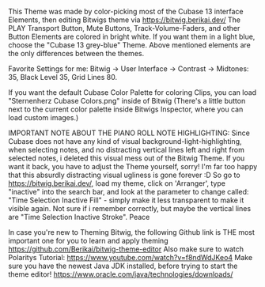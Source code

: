 This Theme was made by color-picking most of the Cubase 13 interface Elements, then editing Bitwigs theme via https://bitwig.berikai.dev/ 
The PLAY Transport Button, Mute Buttons, Track-Volume-Faders, and other Button Elements are colored in bright white. 
If you want them in a light blue, choose the "Cubase 13 grey-blue" Theme.
Above mentioned elements are the only differences between the themes.

Favorite Settings for me: Bitwig -> User Interface -> Contrast -> Midtones: 35, Black Level 35, Grid Lines 80. 

If you want the default Cubase Color Palette for coloring Clips, you can load "Sternenherz Cubase Colors.png" inside of Bitwig (There's a little button next to the current color palette inside Bitwigs Inspector, where you can load custom images.)

IMPORTANT NOTE ABOUT THE PIANO ROLL NOTE HIGHLIGHTING: Since Cubase does not have any kind of visual background-light-highlighting, when selecting notes, and no distracting vertical lines left and right from selected notes, i deleted this visual mess out of the Bitwig Theme. If you want it back, you have to adjust the Theme yourself, sorry! I'm far too happy that this absurdly distracting visual ugliness is gone forever :D So go to https://bitwig.berikai.dev/, load my theme, click on 'Arranger', type "inactive" into the search bar, and look at the parameter to change called: "Time Selection Inactive Fill" - simply make it less transparent to make it visible again. Not sure if i remember correctly, but maybe the vertical lines are "Time Selection Inactive Stroke". Peace

In case you're new to Theming Bitwig, the following Github link is THE most important one for you to learn and apply theming https://github.com/Berikai/bitwig-theme-editor 
Also make sure to watch Polaritys Tutorial: https://www.youtube.com/watch?v=f8ndWdJKeo4
Make sure you have the newest Java JDK installed, before trying to start the theme editor! https://www.oracle.com/java/technologies/downloads/
